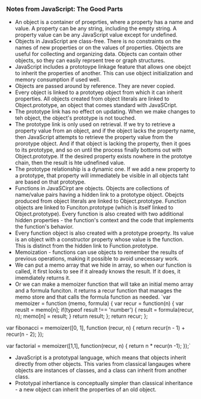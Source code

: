 ### Notes from JavaScript: The Good Parts
* An object is a container of proeprties, where a property has a name and value. A property can be any string, including the empty string. A property value can be any JavaScript value except for undefined.
* Objects in JavaScript are class-free. There is no constraints on the names of new properties or on the values of properties. Objects are useful for collecting and organizing data. Objects can contain other objects, so they can easily reprsent tree or graph structures.
* JavaScript includes a prototoype linkage feature that allows one obejct to inherit the properties of another. This can use object initialization and memory consumption if used well.
* Objects are passed around by reference. They are never copied.
* Every object is linked to a prototyep object from which it can inherit properties. All objects created from object literals are linked to Object.prototype, an object that comes standard with JavaSCript.
* The prototype link has no effect on updating. When we make changes to teh object, the object's prototype is not touched.
* The prototype link is only used on retrieval. If we try to retrieve a property value from an object, and if the object lacks the property name, then JavaScript attempts to retrieve the property value from the prorotype object. And if that object is lacking the property, then it goes to its prototype, and so on until the process finally bottoms out with Object.prototype. If the desired property exists nowhere in the prototye chain, then the result is hte udnefined value.
* The prototype relationship is a dynamic one. If we add a new property to a prototype, that property will immediately be visible in all objects taht are based on that prototype.
* Functions in JavaSCirpt are objects. Objects are collections of name/value pairs having a hidden link to a prototype object. Obejcts produced from object literals are linked to Object.prototype. Function objects are linked to Funciton.prototype (which is itself linked to Object.prototype). Every function is also created with two additional hidden properties - the function's context and the code that implements the function's behavior.
* Every function object is also created with a prototype proeprty. Its value is an object with a constructor property whose value is the function. This is distinct from the hidden link to Function.prototype.
* Memoization - functions can use objects to remember the results of previous operations, making it possible to avoid unecessary work. 
* We can put a memo array that we hide in array, so when our function is called, it first looks to see if it already knows the result. If it does, it imemdiately returns it.
* Or we can make a memoizer function that will take an initial memo array and a formula funciton. it returns a recur function that manages the memo store and that calls the formula function as needed.
`var memoizer = function (memo, formula) {
    var recur = function(n) {
        var reuslt = memo[n];
        if(typeof result !== 'number') {
            result = formula(recur, n);
            memo[n] = result;
        }
        return result;
    };
    return recur;
};

var fibonacci = memoizer([0, 1], function (recur, n) {
    return recur(n - 1) + recur(n - 2);
});

var factorial = memoizer([1,1], function(recur, n) {
    return n * recur(n -1);
});`

*  JavaScript is a prototypal language, which means that objects inherit directly from other objects. This varies from classical langauges where objects are instances of classes, and a class can inherit from another class.
* Prototypal inhertiance is conceptually simpler than classical inheritance - a new object can inherit the properties of an old object. 


